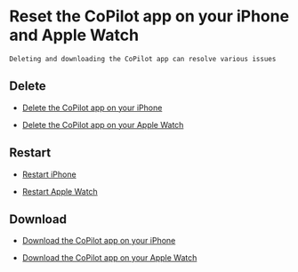 # Reset the CoPilot app on your iPhone and Apple Watch

```{tip}
Deleting and downloading the CoPilot app can resolve various issues
```

## Delete

- [Delete the CoPilot app on your iPhone](../how-to/iphone/delete-the-copilot-app-on-your-iphone.md)

- [Delete the CoPilot app on your Apple Watch](../how-to/apple-watch/delete-the-copilot-app-on-your-apple-watch.md)

## Restart

- [Restart iPhone](../how-to/iphone/restart-iphone.md)

- [Restart Apple Watch](../how-to/apple-watch/restart-apple-watch.md)

## Download

- [Download the CoPilot app on your iPhone](../how-to/iphone/download-the-copilot-app-on-your-iphone.md)

- [Download the CoPilot app on your Apple Watch](../how-to/apple-watch/download-the-copilot-app-on-your-apple-watch.md)
